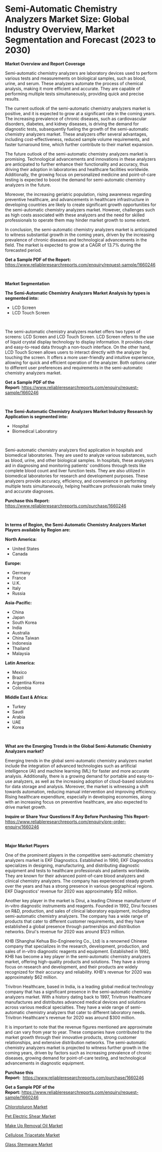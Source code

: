<p><h1>Semi-Automatic Chemistry Analyzers Market Size: Global Industry Overview, Market Segmentation and Forecast (2023 to 2030)</h1></p><p><strong>Market Overview and Report Coverage</strong></p>
<p><p>Semi-automatic chemistry analyzers are laboratory devices used to perform various tests and measurements on biological samples, such as blood, urine, and serum. These analyzers automate the process of chemical analysis, making it more efficient and accurate. They are capable of performing multiple tests simultaneously, providing quick and precise results.</p><p>The current outlook of the semi-automatic chemistry analyzers market is positive, and it is expected to grow at a significant rate in the coming years. The increasing prevalence of chronic diseases, such as cardiovascular disorders, diabetes, and kidney diseases, is driving the demand for diagnostic tests, subsequently fueling the growth of the semi-automatic chemistry analyzers market. These analyzers offer several advantages, including cost-effectiveness, reduced sample volume requirements, and faster turnaround time, which further contribute to their market expansion.</p><p>The future outlook of the semi-automatic chemistry analyzers market is promising. Technological advancements and innovations in these analyzers are anticipated to further enhance their functionality and accuracy, thus driving their adoption in laboratories and healthcare facilities worldwide. Additionally, the growing focus on personalized medicine and point-of-care testing is expected to boost the demand for semi-automatic chemistry analyzers in the future.</p><p>Moreover, the increasing geriatric population, rising awareness regarding preventive healthcare, and advancements in healthcare infrastructure in developing countries are likely to create significant growth opportunities for the semi-automatic chemistry analyzers market. However, challenges such as high costs associated with these analyzers and the need for skilled professionals to operate them may hinder market growth to some extent.</p><p>In conclusion, the semi-automatic chemistry analyzers market is anticipated to witness substantial growth in the coming years, driven by the increasing prevalence of chronic diseases and technological advancements in the field. The market is expected to grow at a CAGR of 13.7% during the forecasted period.</p></p>
<p><strong>Get a Sample PDF of the Report:</strong> <a href="https://www.reliableresearchreports.com/enquiry/request-sample/1660246">https://www.reliableresearchreports.com/enquiry/request-sample/1660246</a></p>
<p>&nbsp;</p>
<p><strong>Market Segmentation</strong></p>
<p><strong>The Semi-Automatic Chemistry Analyzers Market Analysis by types is segmented into:</strong></p>
<p><ul><li>LCD Screen</li><li>LCD Touch Screen</li></ul></p>
<p>&nbsp;</p>
<p><p>The semi-automatic chemistry analyzers market offers two types of screens: LCD Screen and LCD Touch Screen. LCD Screen refers to the use of liquid crystal display technology to display information. It provides clear and easy-to-read data through a non-touch interface. On the other hand, LCD Touch Screen allows users to interact directly with the analyzer by touching the screen. It offers a more user-friendly and intuitive experience, allowing for quick and efficient operation of the analyzer. Both options cater to different user preferences and requirements in the semi-automatic chemistry analyzers market.</p></p>
<p><strong>Get a Sample PDF of the Report:</strong>&nbsp;<a href="https://www.reliableresearchreports.com/enquiry/request-sample/1660246">https://www.reliableresearchreports.com/enquiry/request-sample/1660246</a></p>
<p>&nbsp;</p>
<p><strong>The Semi-Automatic Chemistry Analyzers Market Industry Research by Application is segmented into:</strong></p>
<p><ul><li>Hospital</li><li>Biomedical Laboratory</li></ul></p>
<p>&nbsp;</p>
<p><p>Semi-automatic chemistry analyzers find application in hospitals and biomedical laboratories. They are used to analyze various substances, such as blood, urine, and other biological samples. In hospitals, these analyzers aid in diagnosing and monitoring patients' conditions through tests like complete blood count and liver function tests. They are also utilized in biomedical laboratories for research and development purposes. These analyzers provide accuracy, efficiency, and convenience in performing multiple tests simultaneously, helping healthcare professionals make timely and accurate diagnoses.</p></p>
<p><strong>Purchase this Report:</strong>&nbsp; <a href="https://www.reliableresearchreports.com/purchase/1660246">https://www.reliableresearchreports.com/purchase/1660246</a></p>
<p>&nbsp;</p>
<p><strong>In terms of Region, the Semi-Automatic Chemistry Analyzers Market Players available by Region are:</strong></p>
<p>
    <p> <strong> North America: </strong>
        <ul>
            <li>United States</li>
            <li>Canada</li>
        </ul>
        </p> 
    <p> <strong> Europe: </strong>
        <ul>
            <li>Germany</li>
            <li>France</li>
            <li>U.K.</li>
            <li>Italy</li>
            <li>Russia</li>
        </ul>
        </p> 
    <p> <strong> Asia-Pacific: </strong>
        <ul>
            <li>China</li>
            <li>Japan</li>
            <li>South Korea</li>
            <li>India</li>
            <li>Australia</li>
            <li>China Taiwan</li>
            <li>Indonesia</li>
            <li>Thailand</li>
            <li>Malaysia</li>
        </ul>
        </p> 
    <p> <strong> Latin America: </strong>
        <ul>
            <li>Mexico</li>
            <li>Brazil</li>
            <li>Argentina Korea</li>
            <li>Colombia</li>
        </ul>
        </p> 
    <p> <strong> Middle East & Africa: </strong>
        <ul>
            <li>Turkey</li>
            <li>Saudi</li>
            <li>Arabia</li>
            <li>UAE</li>
            <li>Korea</li>
        </ul>
    </p>
    </p>
<p>&nbsp;</p>
<p><strong>What are the Emerging Trends in the Global Semi-Automatic Chemistry Analyzers market?</strong></p>
<p><p>Emerging trends in the global semi-automatic chemistry analyzers market include the integration of advanced technologies such as artificial intelligence (AI) and machine learning (ML) for faster and more accurate analysis. Additionally, there is a growing demand for portable and easy-to-use analyzers, as well as the increasing adoption of cloud-based solutions for data storage and analysis. Moreover, the market is witnessing a shift towards automation, reducing manual intervention and improving efficiency. Rising healthcare expenditure, especially in developing economies, along with an increasing focus on preventive healthcare, are also expected to drive market growth.</p></p>
<p><strong>Inquire or Share Your Questions If Any Before Purchasing This Report</strong>- <a href="https://www.reliableresearchreports.com/enquiry/pre-order-enquiry/1660246">https://www.reliableresearchreports.com/enquiry/pre-order-enquiry/1660246</a></p>
<p>&nbsp;</p>
<p><strong>Major Market Players</strong></p>
<p><p>One of the prominent players in the competitive semi-automatic chemistry analyzers market is EKF Diagnostics. Established in 1990, EKF Diagnostics specializes in designing, manufacturing, and distributing diagnostic equipment and tests to healthcare professionals and patients worldwide. They are known for their advanced point-of-care blood analyzers and clinical chemistry analyzers. The company has experienced steady growth over the years and has a strong presence in various geographical regions. EKF Diagnostics' revenue for 2020 was approximately $52 million.</p><p>Another key player in the market is Dirui, a leading Chinese manufacturer of in-vitro diagnostic instruments and reagents. Founded in 1992, Dirui focuses on R&D, production, and sales of clinical laboratory equipment, including semi-automatic chemistry analyzers. The company has a wide range of products that cater to different customer requirements, and they have established a global presence through partnerships and distribution networks. Dirui's revenue for 2020 was around $123 million.</p><p>KHB (Shanghai Kehua Bio-Engineering Co., Ltd) is a renowned Chinese company that specializes in the research, development, production, and sales of in-vitro diagnostic reagents and equipment. Established in 1992, KHB has become a key player in the semi-automatic chemistry analyzers market, offering high-quality products and solutions. They have a strong focus on research and development, and their products are widely recognized for their accuracy and reliability. KHB's revenue for 2020 was approximately $62 million.</p><p>Trivitron Healthcare, based in India, is a leading global medical technology company that has a significant presence in the semi-automatic chemistry analyzers market. With a history dating back to 1997, Trivitron Healthcare manufactures and distributes advanced medical devices and solutions across various medical specialties. They have a wide range of semi-automatic chemistry analyzers that cater to different laboratory needs. Trivitron Healthcare's revenue for 2020 was around $300 million.</p><p>It is important to note that the revenue figures mentioned are approximate and can vary from year to year. These companies have contributed to the market growth through their innovative products, strong customer relationships, and extensive distribution networks. The semi-automatic chemistry analyzers market is projected to witness further growth in the coming years, driven by factors such as increasing prevalence of chronic diseases, growing demand for point-of-care testing, and technological advancements in diagnostic equipment.</p></p>
<p><strong>Purchase this Report:</strong>&nbsp;&nbsp;<a href="https://www.reliableresearchreports.com/purchase/1660246">https://www.reliableresearchreports.com/purchase/1660246</a></p>
<p></p>
<p><strong>Get a Sample PDF of the Report:</strong>&nbsp;<a href="https://www.reliableresearchreports.com/enquiry/request-sample/1660246">https://www.reliableresearchreports.com/enquiry/request-sample/1660246</a></p>
<p><p><a href="https://medium.com/@heatherhall44/chlorotoluron-market-exploring-market-share-market-trends-and-future-growth-9c9e9accfcf3">Chlorotoluron Market</a></p><p><a href="https://github.com/RoccoManning/Market-Research-Report-List-2/blob/main/pet-electric-shear-market.md">Pet Electric Shear Market</a></p><p><a href="https://www.linkedin.com/pulse/make-up-removal-oil-market-research-report-unlocks-analysis-w4zge/">Make Up Removal Oil Market</a></p><p><a href="https://medium.com/@melissaarnold2022/cellulose-triacetate-market-size-market-outlook-and-market-forecast-2023-to-2030-d5925f92d7db">Cellulose Triacetate Market</a></p><p><a href="https://www.linkedin.com/pulse/glass-stemware-market-size-share-amp-trends-analysis-v3zze/">Glass Stemware Market</a></p></p>